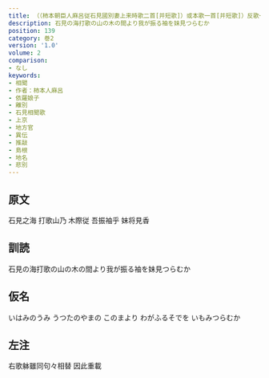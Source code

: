 ```yaml
---
title: （（柿本朝臣人麻呂従石見國別妻上来時歌二首[并短歌]）或本歌一首[并短歌]）反歌一首
description: 石見の海打歌の山の木の間より我が振る袖を妹見つらむか
position: 139
category: 巻2
version: '1.0'
volume: 2
comparison:
- なし
keywords:
- 相聞
- 作者：柿本人麻呂
- 依羅娘子
- 離別
- 石見相聞歌
- 上京
- 地方官
- 異伝
- 推敲
- 島根
- 地名
- 悲別
---
```


## 原文

石見之海 打歌山乃 木際従 吾振袖乎 妹将見香

## 訓読

石見の海打歌の山の木の間より我が振る袖を妹見つらむか

## 仮名

いはみのうみ うつたのやまの このまより わがふるそでを いもみつらむか

## 左注

右歌躰雖同句々相替 因此重載
